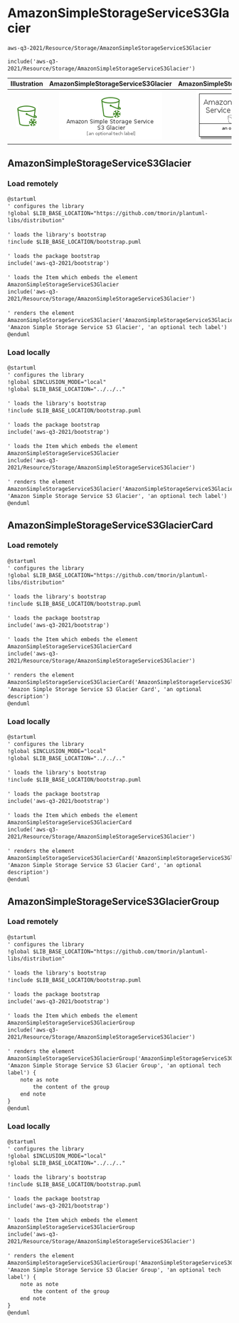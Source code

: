 # AmazonSimpleStorageServiceS3Glacier


```text
aws-q3-2021/Resource/Storage/AmazonSimpleStorageServiceS3Glacier
```

```text
include('aws-q3-2021/Resource/Storage/AmazonSimpleStorageServiceS3Glacier')
```



| Illustration | AmazonSimpleStorageServiceS3Glacier | AmazonSimpleStorageServiceS3GlacierCard | AmazonSimpleStorageServiceS3GlacierGroup |
| :---: | :---: | :---: | :---: |
| ![illustration for Illustration](../../../aws-q3-2021/Resource/Storage/AmazonSimpleStorageServiceS3Glacier.png) | ![illustration for AmazonSimpleStorageServiceS3Glacier](../../../aws-q3-2021/Resource/Storage/AmazonSimpleStorageServiceS3Glacier.Local.png) | ![illustration for AmazonSimpleStorageServiceS3GlacierCard](../../../aws-q3-2021/Resource/Storage/AmazonSimpleStorageServiceS3GlacierCard.Local.png) | ![illustration for AmazonSimpleStorageServiceS3GlacierGroup](../../../aws-q3-2021/Resource/Storage/AmazonSimpleStorageServiceS3GlacierGroup.Local.png) |




## AmazonSimpleStorageServiceS3Glacier

### Load remotely
```plantuml
@startuml
' configures the library
!global $LIB_BASE_LOCATION="https://github.com/tmorin/plantuml-libs/distribution"

' loads the library's bootstrap
!include $LIB_BASE_LOCATION/bootstrap.puml

' loads the package bootstrap
include('aws-q3-2021/bootstrap')

' loads the Item which embeds the element AmazonSimpleStorageServiceS3Glacier
include('aws-q3-2021/Resource/Storage/AmazonSimpleStorageServiceS3Glacier')

' renders the element
AmazonSimpleStorageServiceS3Glacier('AmazonSimpleStorageServiceS3Glacier', 'Amazon Simple Storage Service S3 Glacier', 'an optional tech label')
@enduml
```

### Load locally
```plantuml
@startuml
' configures the library
!global $INCLUSION_MODE="local"
!global $LIB_BASE_LOCATION="../../.."

' loads the library's bootstrap
!include $LIB_BASE_LOCATION/bootstrap.puml

' loads the package bootstrap
include('aws-q3-2021/bootstrap')

' loads the Item which embeds the element AmazonSimpleStorageServiceS3Glacier
include('aws-q3-2021/Resource/Storage/AmazonSimpleStorageServiceS3Glacier')

' renders the element
AmazonSimpleStorageServiceS3Glacier('AmazonSimpleStorageServiceS3Glacier', 'Amazon Simple Storage Service S3 Glacier', 'an optional tech label')
@enduml
```

## AmazonSimpleStorageServiceS3GlacierCard

### Load remotely
```plantuml
@startuml
' configures the library
!global $LIB_BASE_LOCATION="https://github.com/tmorin/plantuml-libs/distribution"

' loads the library's bootstrap
!include $LIB_BASE_LOCATION/bootstrap.puml

' loads the package bootstrap
include('aws-q3-2021/bootstrap')

' loads the Item which embeds the element AmazonSimpleStorageServiceS3GlacierCard
include('aws-q3-2021/Resource/Storage/AmazonSimpleStorageServiceS3Glacier')

' renders the element
AmazonSimpleStorageServiceS3GlacierCard('AmazonSimpleStorageServiceS3GlacierCard', 'Amazon Simple Storage Service S3 Glacier Card', 'an optional description')
@enduml
```

### Load locally
```plantuml
@startuml
' configures the library
!global $INCLUSION_MODE="local"
!global $LIB_BASE_LOCATION="../../.."

' loads the library's bootstrap
!include $LIB_BASE_LOCATION/bootstrap.puml

' loads the package bootstrap
include('aws-q3-2021/bootstrap')

' loads the Item which embeds the element AmazonSimpleStorageServiceS3GlacierCard
include('aws-q3-2021/Resource/Storage/AmazonSimpleStorageServiceS3Glacier')

' renders the element
AmazonSimpleStorageServiceS3GlacierCard('AmazonSimpleStorageServiceS3GlacierCard', 'Amazon Simple Storage Service S3 Glacier Card', 'an optional description')
@enduml
```

## AmazonSimpleStorageServiceS3GlacierGroup

### Load remotely
```plantuml
@startuml
' configures the library
!global $LIB_BASE_LOCATION="https://github.com/tmorin/plantuml-libs/distribution"

' loads the library's bootstrap
!include $LIB_BASE_LOCATION/bootstrap.puml

' loads the package bootstrap
include('aws-q3-2021/bootstrap')

' loads the Item which embeds the element AmazonSimpleStorageServiceS3GlacierGroup
include('aws-q3-2021/Resource/Storage/AmazonSimpleStorageServiceS3Glacier')

' renders the element
AmazonSimpleStorageServiceS3GlacierGroup('AmazonSimpleStorageServiceS3GlacierGroup', 'Amazon Simple Storage Service S3 Glacier Group', 'an optional tech label') {
    note as note
        the content of the group
    end note
}
@enduml
```

### Load locally
```plantuml
@startuml
' configures the library
!global $INCLUSION_MODE="local"
!global $LIB_BASE_LOCATION="../../.."

' loads the library's bootstrap
!include $LIB_BASE_LOCATION/bootstrap.puml

' loads the package bootstrap
include('aws-q3-2021/bootstrap')

' loads the Item which embeds the element AmazonSimpleStorageServiceS3GlacierGroup
include('aws-q3-2021/Resource/Storage/AmazonSimpleStorageServiceS3Glacier')

' renders the element
AmazonSimpleStorageServiceS3GlacierGroup('AmazonSimpleStorageServiceS3GlacierGroup', 'Amazon Simple Storage Service S3 Glacier Group', 'an optional tech label') {
    note as note
        the content of the group
    end note
}
@enduml
```

